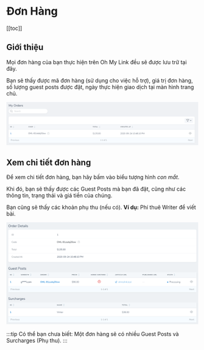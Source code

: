 # Đơn Hàng

[[toc]]

## Giới thiệu

Mọi đơn hàng của bạn thực hiện trên Oh My Link đều sẽ được lưu trữ tại đây. 

Bạn sẽ thấy được mã đơn hàng (sử dụng cho việc hỗ trợ), giá trị đơn hàng, số lượng guest posts được đặt, ngày thực hiện giao dịch tại màn hình trang chủ.

![Quản lý đơn hàng](./../../assets/img/orders.png)

## Xem chi tiết đơn hàng

Để xem chi tiết đơn hàng, bạn hãy bấm vào biểu tượng hình *con mắt*.

Khi đó, bạn sẽ thấy được các Guest Posts mà bạn đã đặt, cũng như các thông tin, trạng thái và giá tiền của chúng.

Bạn cũng sẽ thấy các khoản phụ thu (nếu có). **Ví dụ:** Phí thuê Writer để viết bài.

![Chi tiết đơn hàng](./../../assets/img/order-detail.png)

:::tip Có thể bạn chưa biết:
Một đơn hàng sẽ có nhiều Guest Posts và Surcharges (Phụ thu).
:::
